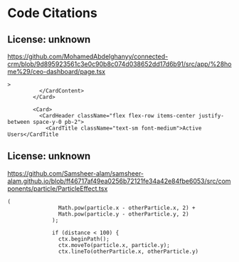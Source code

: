 # Code Citations

## License: unknown
https://github.com/MohamedAbdelghanyy/connected-crm/blob/9d895923561c3e0c90b8c074d038652dd17d6b91/src/app/%28home%29/ceo-dashboard/page.tsx

```
>
          </CardContent>
        </Card>

        <Card>
          <CardHeader className="flex flex-row items-center justify-between space-y-0 pb-2">
            <CardTitle className="text-sm font-medium">Active Users</CardTitle
```


## License: unknown
https://github.com/Samsheer-alam/samsheer-alam.github.io/blob/ff46717af49ea0256b72121fe34a42e84fbe6053/src/components/particle/ParticleEffect.tsx

```
(
                Math.pow(particle.x - otherParticle.x, 2) +
                Math.pow(particle.y - otherParticle.y, 2)
              );

              if (distance < 100) {
                ctx.beginPath();
                ctx.moveTo(particle.x, particle.y);
                ctx.lineTo(otherParticle.x, otherParticle.y)
```

